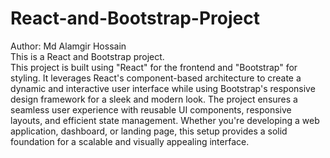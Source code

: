 # React-and-Bootstrap-Project
Author: Md Alamgir Hossain
<br>
This is a  React and Bootstrap project.
<br>
This project is built using "React" for the frontend and "Bootstrap" for styling. It leverages React's component-based architecture to create a dynamic and interactive user interface while using Bootstrap's responsive design framework for a sleek and modern look. The project ensures a seamless user experience with reusable UI components, responsive layouts, and efficient state management. Whether you're developing a web application, dashboard, or landing page, this setup provides a solid foundation for a scalable and visually appealing interface.
